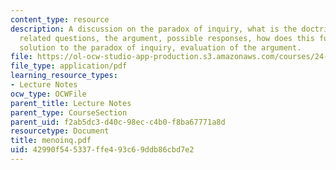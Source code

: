 ```yaml
---
content_type: resource
description: A discussion on the paradox of inquiry, what is the doctrine of recollection,
  related questions, the argument, possible responses, how does this function as a
  solution to the paradox of inquiry, evaluation of the argument.
file: https://ol-ocw-studio-app-production.s3.amazonaws.com/courses/24-200-ancient-philosophy-fall-2004/42990f545337ffe493c69ddb86cbd7e2_menoinq.pdf
file_type: application/pdf
learning_resource_types:
- Lecture Notes
ocw_type: OCWFile
parent_title: Lecture Notes
parent_type: CourseSection
parent_uid: f2ab5dc3-d40c-98ec-c4b0-f8ba67771a8d
resourcetype: Document
title: menoinq.pdf
uid: 42990f54-5337-ffe4-93c6-9ddb86cbd7e2
---
```


